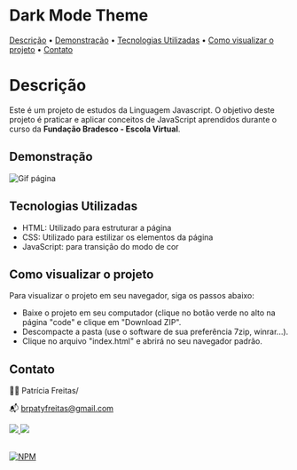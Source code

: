 # Dark Mode Theme

[Descrição](#descrição) • [Demonstração](#demonstração) • [Tecnologias Utilizadas](#tecnologias-utilizadas) • [Como visualizar o projeto](#como-visualizar-o-projeto) • [Contato](#contato)

# Descrição

Este é um projeto de estudos da Linguagem Javascript. O objetivo deste projeto é praticar e aplicar conceitos de JavaScript aprendidos durante o curso da **Fundação Bradesco - Escola Virtual**.

## Demonstração

![Gif página](https://blogger.googleusercontent.com/img/b/R29vZ2xl/AVvXsEgUKDKoDGwE-EcuYrISKY3MX-wqc5aNeSkKc2aB7T3snq_n85va7fzrIJnlmV_sC4aFF1cfRwaVYOWRj33Or1v9wGHrfi4DYQ0cqovac4ceteKqkxUzy8nzbIeQ7HssDk0Dv6TubgW-ay8yAKea1hHFa2vFgTuBvzGWH4hyFKdxnFyQWkwAmJCrixvvgUwc/w640-h360/download.gif)

## Tecnologias Utilizadas

- HTML: Utilizado para estruturar a página
- CSS: Utilizado para estilizar os elementos da página
- JavaScript: para transição do modo de cor

## Como visualizar o projeto

Para visualizar o projeto em seu navegador, siga os passos abaixo:

- Baixe o projeto em seu computador (clique no botão verde no alto na página "code" e clique em "Download ZIP".
- Descompacte a pasta (use o software de sua preferência 7zip, winrar...).
- Clique no arquivo "index.html" e abrirá no seu navegador padrão.
  <br>

## Contato

👩‍💻 Patrícia Freitas/

📬 brpatyfreitas@gmail.com

 <div><a href="https://www.linkedin.com/in/patyfreitasbr"><img src="https://img.shields.io/badge/LinkedIn-0077B5?style=for-the-badge&logo=linkedin&logoColor=white" target="_blank"></>
  <a href="https://www.instagram.com/patyfreitasbr"><img src="https://img.shields.io/badge/Instagram-E4405F?style=for-the-badge&logo=instagram&logoColor=white" target="_blank"></></div>

</br>

[![NPM](https://img.shields.io/npm/l/react)](https://github.com/patyfreitasbr/Google-Search-Page-Clone/blob/main/LICENSE)
